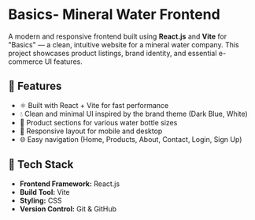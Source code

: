 # Basics- Mineral Water Frontend

A modern and responsive frontend built using **React.js** and **Vite** for "Basics" — a clean, intuitive website for a mineral water company. This project showcases product listings, brand identity, and essential e-commerce UI features.

## 🚀 Features

- ⚛️ Built with React + Vite for fast performance
- 💧 Clean and minimal UI inspired by the brand theme (Dark Blue, White)
- 🛒 Product sections for various water bottle sizes
- 📱 Responsive layout for mobile and desktop
- 🌐 Easy navigation (Home, Products, About, Contact, Login, Sign Up)

## 🧩 Tech Stack

- **Frontend Framework:** React.js
- **Build Tool:** Vite
- **Styling:** CSS
- **Version Control:** Git & GitHub


